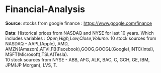 # Financial-Analysis  
  
  **Source**: stocks from google finance : https://www.google.com/finance  
  
  **Data**: Historical prices from NASDAQ and NYSE for last 10 years. Which includes variables : *Open,High,Low,Close,Volume*. 
            10 stock sources from NASDAQ - AAPL(Apple), AMD, AMZN(Amazon),ATVI,FB(Facebook),GOOG,GOOGL(Google),INTC(Intel),  
            MSFT(Microsoft),TSLA(Tesla).  
            10 stock sources from NYSE - ABB, AFG, ALK, BAC, C, GCH, GE, IBM, JPM(JP Morgan), LVS, T.  
            
            
 


